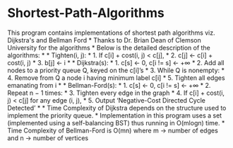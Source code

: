 # Shortest-Path-Algorithms
This program contains implementations of shortest path algorithms viz. Dijkstra's and Bellman Ford  *  Thanks to Dr. Brian Dean of Clemson University for the algorithms  *  Below is the detailed description of the algorithms:  *  *  Tighten(i, j):  *  1. If c[i] + cost(i, j) &lt; c[j],  *  2.    c[j] ← c[i] + cost(i, j)  *  3.    b[j] ← i  *  *  Dijkstra(s):  *  1. c[s] ← 0, c[i != s] ← +∞  *  2. Add all nodes to a priority queue Q, keyed on the c[i]’s  *  3. While Q is nonempty:  *  4.    Remove from Q a node i having minimum label c[i]  *  5.    Tighten all edges emanating from i  *  *  Bellman-Ford(s):  *  1. c[s] ← 0, c[i != s] ← +∞  *  2. Repeat n − 1 times:  *  3.    Tighten every edge in the graph  *  4. If c[i] + cost(i, j) &lt; c[j] for any edge (i, j),  *  5.    Output ‘Negative-Cost Directed Cycle Detected’  *  *  Time Complexity of Dijkstra depends on the structure used to implement the priority queue.   *  Implementation in this program uses a set (implemented using a self-balancing BST) thus running in O(mlogn) time.  *  Time Complexity of Bellman-Ford is O(mn) where m -> number of edges and n -> number of vertices

